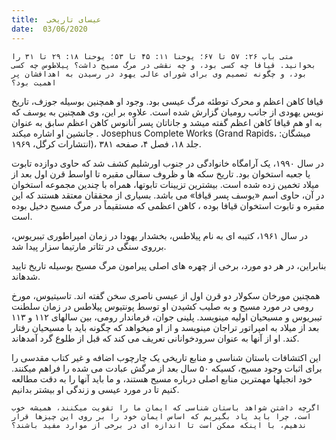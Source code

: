 ```yaml
---
title:  عیسای تاریخی
date:  03/06/2020
---
```


`متی باب ۲۶: ۵۷ تا ۶۷؛ یوحنا ۱۱: ۴۵ تا ۵۳؛ یوحنا ۱۸: ۲۹ تا ۳۱ را بخوانید. قیافا چه کسی بود، و چه نقشی در مرگ مسیح داشت؟ پیلاطوس چه کسی بود، و چگونه تصمیم وی برای شورای عالی یهود در رسیدن به اهدافشان پر اهمیت بود؟`

قیافا کاهن اعظم و محرک توطئه مرگ عیسی بود. وجود او همچنین بوسیله جوزف، تاریخ نویس یهودی از جانب رومیان گزارش شده است. علاوه بر این، وی همچنین به یوسف که به او هم قیافا کاهن اعظم گفته میشد و جاناتان پسر آنانوس کاهن اعظم سابق به عنوان جانشین او اشاره میکند . Josephus Complete Works (Grand Rapids، میشگان: انتشارات کرگل، ۱۹۶۹)، جلد ۱۸، فصل ۴، صفحه ۳۸۱.

در سال ۱۹۹۰، یک آرامگاه خانوادگی در جنوب اورشلیم کشف شد که حاوی دوازده تابوت یا جعبه استخوان بود. تاریخ سکه ها و ظروف سفالی مقبره تا اواسط قرن اول بعد از میلاد تخمین زده شده است. بیشترین تزیینات تابوتها، همراه با چندین مجموعه استخوان در آن، حاوی اسم «یوسف پسر قیافا»  می باشد. بسیاری از محققان معتقد هستند که این مقبره و تابوت استخوان قیافا بوده ، کاهن اعظمی که مستقیماً در مرگ مسیح دخیل بوده است.

در سال ۱۹۶۱، کتیبه ای به نام پیلاطس، بخشدار یهودا در زمان امپراطوری تیبریوس، برروی سنگی در تئاتر مارتیما سزار پیدا شد.

بنابراین، در هر دو مورد، برخی از چهره های اصلی پیرامون مرگ مسیح بوسیله تاریخ تایید شدهاند.

همچنین مورخان سکولار دو قرن اول از عیسی ناصری سخن گفته اند. تاسیتیوس، مورخ رومی در مورد مسیح و به صلیب کشیدن او توسط پونتیوس پیلاطس در زمان سلطنت تیبریوس و مسیحیان اولیه مینویسد. پلینی جوان، فرماندار رومی، بین سالهای ۱۱۲ و ۱۱۳ بعد از میلاد به امپراتور تراجان مینویسد و از او میخواهد  که چگونه باید با مسیحیان رفتار کند. او از آنها به عنوان سرودخوانانی تعریف می کند که قبل از طلوع گرد آمدهاند.

این اکتشافات باستان شناسی و منابع تاریخی یک چارچوب اضافه و غیر کتاب مقدسی را برای اثبات وجود مسیح، کسیکه ۵۰ سال بعد از مرگش عبادت می شده را فراهم میکنند. خود انجیلها مهمترین منابع اصلی درباره مسیح هستند، و ما باید آنها را به دقت مطالعه کنیم تا در مورد عیسی و زندگی او بیشتر بدانیم.

`اگرچه داشتن شواهد باستان شناسی که ایمان ما را تقویت میکنند، همیشه خوب است، چرا باید یاد بگیریم که اساس ایمان خود را بر روی این چیزها قرار ندهیم، با اینکه ممکن است تا اندازه ای در برخی از موارد مفید باشند؟`